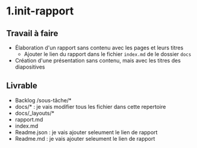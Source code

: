 # 1.init-rapport

## Travail à faire

- Élaboration d'un rapport sans contenu avec les pages et leurs titres
    - Ajouter le lien du rapport dans le fichier `index.md` de le dossier `docs`
- Création d'une présentation sans contenu, mais avec les titres des diapositives
## Livrable
- Backlog /sous-tâche/*
- docs/* : je vais modifier tous les fichier dans cette repertoire
- docs/_layouts/*
- rapport.md
- index.md
- Readme.json : je vais ajouter seleument le lien de rapport
- Readme.md  : je vais ajouter seleument le lien de rapport